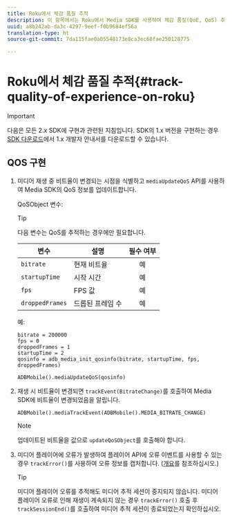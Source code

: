 ```yaml
---
title: Roku에서 체감 품질 추적
description: 이 항목에서는 Roku에서 Media SDK를 사용하여 체감 품질(QoE, QoS) 추적을 구현하는 방법에 대해 설명합니다.
uuid: a8b242ab-da3c-4297-9eef-f0b9684ef56a
translation-type: ht
source-git-commit: 7da115fae0a05548173e8ca3ec68fae250128775

---
```



# Roku에서 체감 품질 추적{#track-quality-of-experience-on-roku}

>[!IMPORTANT]
>
>다음은 모든 2.x SDK에 구현과 관련된 지침입니다. SDK의 1.x 버전을 구현하는 경우 [SDK 다운로드](/help/sdk-implement/download-sdks.md)에서 1.x 개발자 안내서를 다운로드할 수 있습니다.

## QOS 구현

1. 미디어 재생 중 비트율이 변경되는 시점을 식별하고 `mediaUpdateQoS` API를 사용하여 Media SDK의 QoS 정보를 업데이트합니다.

   QoSObject 변수:

   >[!TIP]
   >
   >다음 변수는 QoS를 추적하는 경우에만 필요합니다.

   | 변수 | 설명 | 필수 여부 |
   | --- | --- | :---: |
   | `bitrate` | 현재 비트율 | 예 |
   | `startupTime` | 시작 시간 | 예 |
   | `fps` | FPS 값 | 예 |
   | `droppedFrames` | 드롭된 프레임 수 | 예 |

   예:

   ```
   bitrate = 200000
   fps = 0
   droppedFrames = 1
   startupTime = 2
   qosinfo = adb_media_init_qosinfo(bitrate, startupTime, fps, droppedFrames)
   
   ADBMobile().mediaUpdateQoS(qosinfo)
   ```

   <!--
    QoS object creation:
 
    ```
    qosInfo=adb_media_init_qosinfo()
    qosInfo.bitrate = 200000
    qosInfo.fps = 0
    qosInfo.droppedFrames = 1
    qosInfo.startupTime = 2
    ```
    -->

1. 재생 시 비트율이 변경되면 `trackEvent(BitrateChange)`를 호출하여 Media SDK에 비트율이 변경되었음을 알립니다.

   ```
   ADBMobile().mediaTrackEvent(ADBMobile().MEDIA_BITRATE_CHANGE)
   ```

   >[!NOTE]
   >
   >업데이트된 비트율을 값으로 `updateQoSObject`를 호출해야 합니다.

   <!--
    ```
    qosContextData = {}
    ADBMobile().mediaTrackEvent(MEDIA_BITRATE_CHANGE, qosInfo, qosContextData)
    ```
 
    >[!IMPORTANT]
    >
    >Update the QoS object and call the bitrate change event on every bitrate change. This provides the most accurate QoS data.
    -->

1. 미디어 플레이어에 오류가 발생하여 플레이어 API에 오류 이벤트를 사용할 수 있는 경우 `trackError()`를 사용하여 오류 정보를 캡처합니다. ([개요](/help/sdk-implement/track-errors/track-errors-overview.md)를 참조하십시오.)

   >[!TIP]
   >
   >미디어 플레이어 오류를 추적해도 미디어 추적 세션이 중지되지 않습니다. 미디어 플레이어 오류로 인해 재생이 계속되지 않는 경우 `trackError()` 호출 후 `trackSessionEnd()`를 호출하여 미디어 추적 세션이 종료되었는지 확인하십시오.

